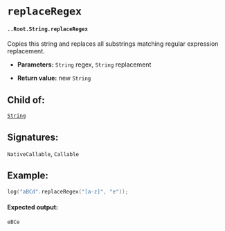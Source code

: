 # `replaceRegex`

#### `..Root.String.replaceRegex`

Copies this string and replaces all substrings matching regular expression replacement.

* **Parameters:** `String` regex, `String` replacement

* **Return value:** new `String`

## Child of:

[`String`](docs..Root.String.md)

## Signatures:

`NativeCallable`, `Callable`

## Example:

```c
log("aBCd".replaceRegex("[a-z]", "e"));
```

#### Expected output:

```
eBCe
```